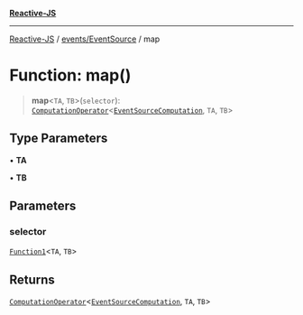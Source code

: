 [**Reactive-JS**](../../../README.md)

***

[Reactive-JS](../../../README.md) / [events/EventSource](../README.md) / map

# Function: map()

> **map**\<`TA`, `TB`\>(`selector`): [`ComputationOperator`](../../../computations/type-aliases/ComputationOperator.md)\<[`EventSourceComputation`](../interfaces/EventSourceComputation.md), `TA`, `TB`\>

## Type Parameters

• **TA**

• **TB**

## Parameters

### selector

[`Function1`](../../../functions/type-aliases/Function1.md)\<`TA`, `TB`\>

## Returns

[`ComputationOperator`](../../../computations/type-aliases/ComputationOperator.md)\<[`EventSourceComputation`](../interfaces/EventSourceComputation.md), `TA`, `TB`\>
